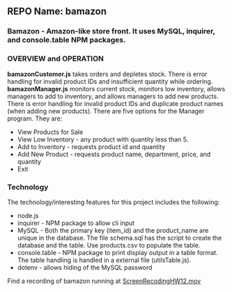 ## REPO Name: bamazon
### Bamazon - Amazon-like store front. It uses MySQL, inquirer, and console.table NPM packages.

### OVERVIEW and OPERATION

**bamazonCustomer.js** takes orders and depletes stock. There is error handling for invalid product IDs and insufficient quantity while ordering. 
**bamazonManager.js** monitors current stock, monitors low inventory, allows managers to add to inventory, and allows managers to add new products. There is error handling for invalid product IDs and duplicate product names (when adding new products). There are five options for the Manager program. 
They are:
* View Products for Sale 
* View Low Inventory - any product with quantity less than 5.
* Add to Inventory - requests product id and quantity
* Add New Product - requests product name, department, price, and quantity
* Exit


### Technology
The technology/interesting features for this project includes the following:
* node.js 
* inquirer - NPM package to allow cli input
* MySQL - Both the primary key (item_id) and the product_name are unique in the database. The file schema.sql has the script to create the database and the table. Use products.csv to populate the table.
* console.table - NPM package to print display output in a table format. The table handling is handled in a external file (utilsTable.js).
* dotenv - allows hiding of the MySQL password

 
Find a recording of bamazon running at [ScreenRecodingHW12.mov](ScreenRecordingHW12.mov)